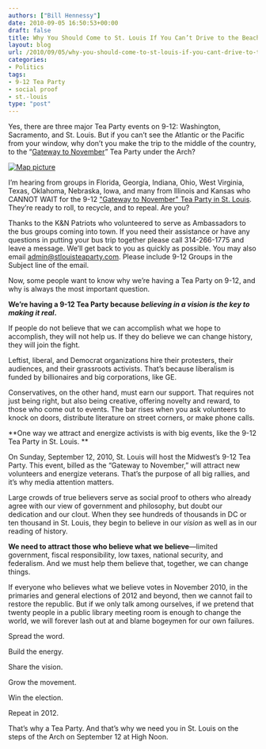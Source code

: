 ```yaml
---
authors: ["Bill Hennessy"]
date: 2010-09-05 16:50:53+00:00
draft: false
title: Why You Should Come to St. Louis If You Can’t Drive to the Beach
layout: blog
url: /2010/09/05/why-you-should-come-to-st-louis-if-you-cant-drive-to-the-beach/
categories:
- Politics
tags:
- 9-12 Tea Party
- social proof
- st.-louis
type: "post"
---
```


Yes, there are three major Tea Party events on 9-12: Washington, Sacramento, and St. Louis. But if you can’t see the Atlantic or the Pacific from your window, why don’t you make the trip to the middle of the country, to the “[Gateway to November](https://recyclegovernment.org/stlouis)” Tea Party under the Arch?

 

[![Map picture](https://hennessysview.com/wp-content/uploads/2010/09/map3bf186505b12.jpg)
](https://www.bing.com/maps/default.aspx?v=2&cp=37.99616~-93.95508&lvl=4&style=h&sp=aN.38.68551_-90.70313_You%2520Are%2520Here%2520on%25209-12-2010_The%2520%2522Gateway%2520to%2520November%2522%2520Tea%2520Party%2520starts%2520at%2520Noon%2520under%2520the%2520Gateway%2520Arch.%2520%2520Get%2520there%2520early_http%253a%252f%252frecyclegovernment.org%252fstlouis&mkt=en-us&FORM=LLWR)

 

 

I’m hearing from groups in Florida, Georgia, Indiana, Ohio, West Virginia, Texas, Oklahoma, Nebraska, Iowa, and many from Illinois and Kansas who CANNOT WAIT for the 9-12 ["Gateway to November" Tea Party in St. Louis](https://stlouisteaparty.com/). They’re ready to roll, to recycle, and to repeal. Are you?

 

Thanks to the K&N Patriots who volunteered to serve as Ambassadors to the bus groups coming into town. If you need their assistance or have any questions in putting your bus trip together please call 314-266-1775 and leave a message. We’ll get back to you as quickly as possible. You may also email [admin@stlouisteaparty.com](mailto:admin@stlouisteaparty.com). Please include 9-12 Groups in the Subject line of the email.

 

Now, some people want to know why we’re having a Tea Party on 9-12, and why is always the most important question.

 

**We’re having a 9-12 Tea Party because _believing in a vision is the key to making it real_.**

 

If people do not believe that we can accomplish what we hope to accomplish, they will not help us. If they do believe we can change history, they will join the fight.

 

Leftist, liberal, and Democrat organizations hire their protesters, their audiences, and their grassroots activists. That’s because liberalism is funded by billionaires and big corporations, like GE.

 

Conservatives, on the other hand, must earn our support. That requires not just being right, but also being creative, offering novelty and reward, to those who come out to events. The bar rises when you ask volunteers to knock on doors, distribute literature on street corners, or make phone calls.

 

**One way we attract and energize activists is with big events, like the 9-12 Tea Party in St. Louis. **

 

On Sunday, September 12, 2010, St. Louis will host the Midwest’s 9-12 Tea Party. This event, billed as the “Gateway to November,” will attract new volunteers and energize veterans. That’s the purpose of all big rallies, and it’s why media attention matters.

 

Large crowds of true believers serve as social proof to others who already agree with our view of government and philosophy, but doubt our dedication and our clout. When they see hundreds of thousands in DC or ten thousand in St. Louis, they begin to believe in our _vision_ as well as in our reading of history. 

 

**We need to attract those who believe what we believe**—limited government, fiscal responsibility, low taxes, national security, and federalism. And we must help them believe that, together, we can change things. 

 

If everyone who believes what we believe votes in November 2010, in the primaries and general elections of 2012 and beyond, then we cannot fail to restore the republic. But if we only talk among ourselves, if we pretend that twenty people in a public library meeting room is enough to change the world, we will forever lash out at and blame bogeymen for our own failures.

 

Spread the word.

 

Build the energy. 

 

Share the vision.

 

Grow the movement.

 

Win the election. 

 

Repeat in 2012.

 

That’s why a Tea Party. And that’s why we need you in St. Louis on the steps of the Arch on September 12 at High Noon.
